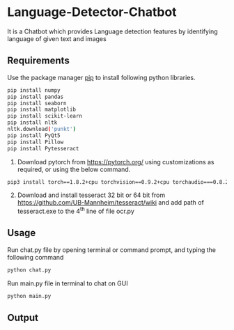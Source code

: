 # Language-Detector-Chatbot

It is a Chatbot which provides Language detection features by identifying language of given text and images  

## Requirements

Use the package manager [pip](https://pip.pypa.io/en/stable/) to install following python libraries.

```bash
pip install numpy
pip install pandas
pip install seaborn
pip install matplotlib
pip install scikit-learn
pip install nltk
nltk.download('punkt')
pip install PyQt5
pip install Pillow
pip install Pytesseract
```
1. Download pytorch from https://pytorch.org/ using customizations as required, or using the below command.
```bash
pip3 install torch==1.8.2+cpu torchvision==0.9.2+cpu torchaudio===0.8.2 -f https://download.pytorch.org/whl/lts/1.8/torch_lts.html
```
2. Download and install tesseract 32 bit or 64 bit from https://github.com/UB-Mannheim/tesseract/wiki and add path of tesseract.exe to the 4<sup>th</sup> line of file ocr.py

## Usage
Run chat.py file by opening terminal or command prompt, and typing the following command
```bash
python chat.py
```
Run main.py file in terminal to chat on GUI
```bash
python main.py
```

## Output
